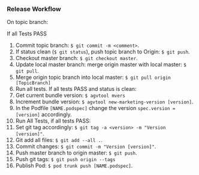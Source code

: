 ### Release Workflow

On topic branch:

If all Tests PASS
1. Commit topic branch: `$ git commit -m <comment>`.
1. If status clean (`$ git status`), push topic branch to Origin: `$ git push`.
1. Checkout master branch: `$ git checkout master`.
1. Update local master branch: merge origin master with local master: `$ git pull`.
1. Merge origin topic branch into local master: `$ git pull origin [TopicBranch]`
1. Run all tests. If all tests PASS and status is clean:
1. Get current bundle version: `$ agvtool mvers`
1. Increment bundle version: `$ agvtool new-marketing-version [version]`.
1. In the Podfile `[NAME.podspec]` change the version `spec.version = [version]` accordingly.
1. Run All Tests, if all tests PASS:
1. Set git tag <version> accordingly: `$ git tag -a <version> -m "Version [version]"`.
1. Git add all files: `$ git add --all .`.
1. Commit changes: `$ git commit -m "Version [version]"`.
1. Push master branch to origin master: `$ git push`.
1. Push git tags: `$ git push origin --tags`
1. Publish Pod: `$ pod trunk push [NAME.podspec]`.
